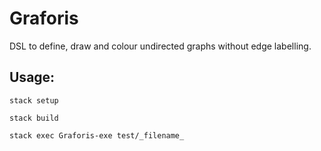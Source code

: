 # Graforis
DSL to define, draw and colour undirected graphs without edge labelling.

## Usage:

    stack setup

    stack build

    stack exec Graforis-exe test/_filename_
